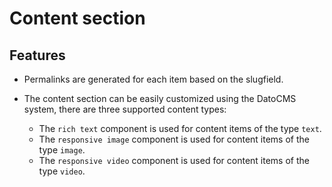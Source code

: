 # Content section

## Features

- Permalinks are generated for each item based on the slugfield.
- The content section can be easily customized using the DatoCMS system, there are three supported content types:  

  - The `rich text` component is used for content items of the type `text`.
  - The `responsive image` component is used for content items of the type `image`.
  - The `responsive video` component is used for content items of the type `video`.